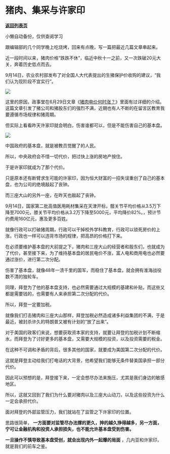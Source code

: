 # 猪肉、集采与许家印

[**返回列表页**](/gzh/政事堂2019)

小懒自动备份，仅供查阅学习

跟编辑部的几个同学晚上吃烧烤，回来有点晚，写一篇把最近几篇文章串起来。

  

近一段时间以来，猪肉价格“跌跌不休”，临近中秋十一之前，又一次跌破20元大关，奔着历史低点而去。

  

9月14日，农业农村部发布了对全国人大代表提出的生猪保护价收购的建议，“我们认为现阶段不宜实行”。

  

![](https://mmbiz.qpic.cn/mmbiz_png/rxhS23yu8cOsniaErpicIXnuHogYtTCCHficfvibDic9eVmJK1Fr2oYsvxEb2tCialqiaXDqibkKskQslYD1oDFaNXRYicg/640?wx_fmt=png)

  

这里的原因，政事堂在6月29日文章《[猪肉电价何时涨？](http://mp.weixin.qq.com/s?__biz=MzAwMzU1ODAwOQ==&mid=2650353052&idx=1&sn=9032734ba9e46b7aec24f548be1c45f1&chksm=8334d28ab4435b9c55db7686c57c873877a87ba9f5eb13e3ffa46e264bc0960b8e52b187af28&scene=21#wechat_redirect)》里面有过详细的介绍。这篇文章引发了猪公司和猪股东们的强烈不满，近期也有人不断的在留言区教育我要遵循市场规律和猪周期。

  

但实际上看看昨天许家印就会明白，伤害谁都可以，但是不能伤害自己的基本盘。

  

![](https://mmbiz.qpic.cn/mmbiz_jpg/rxhS23yu8cOsniaErpicIXnuHogYtTCCHfmpxa18yU1wX1FIWe9wNYllOVIKgYH8XoOV64VMscHDW1biaHypHT3icQ/640?wx_fmt=jpeg)

  

中国政府的基本盘，就是被教员觉醒了的人民。

  

所以，中央政府会不惜一切代价，把过快上涨的房地产按住。

  

于是许家印就成为了那个代价。

  

只是原本还有断臂求生可能的许家印，因为恒大财富的一招失误重创了自己的基本盘，也为公司的绝境敲起了丧钟。

  

而三座大山的另外一座，在昨天也敲起了丧钟。  

  

9月14日，国家第二批高值医用耗材集采在天津开标，髋关节平均价格从3.5万下降至7000元，膝关节平均价格从3.2万下降至5000元，平均降价82%。，预计节约费用160亿元，惠及更多百姓。

  

就像行政可以打破猪周期，行政可以干掉校外学科教育，行政可以锁死房价的上涨，行政也一样可以违背市场的规律，把高昂的价格打下来。

  

在必须要维护基本盘的大前提之下，猪肉和三座大山的经营者和股东们，也就成为了代价，甚至接下来，为了维持基本盘的居民电价不涨，富人电和商用电也必然要通过涨价，进行第二次分配。  

  

伤害了基本盘，就像48年一溃千里的国军，而稳住了基本盘，就会拥有淮海战役数不清的独轮车。

  

同理，拜登为了他的基本盘支持，也必然需要通过大规模的基建和补贴，而这些又都是需要钱的，也需要有人来承担第二次分配的代价。  

  

所以，拜登一定要加税。  

  

就像我们打击猪肉和三座大山那样，拜登加税必然造成诸多利益集团的不满，于是最近，被封杀许久的特朗普又被有计划的“放了出来”。

  

对于美国的政客们来说，想要获取资本家的支持，就要让拜登的加税计划不断缩水，而拜登为了讨好更多的基本盘，又需要大规模的投资，以及投资需要的税金。

  

在这种不可调和矛盾的背后，很多其他的国家，就要成为美国第二次分配的代价。

  

这就是拜登主动给我们打电话的大背景，他希望我们能够无条件替美国承担一部分代价。

  

因此可以预想的是，拜登接下来，一定会想尽办法来施压，尤其是我们身边的敏感地区。

  

所以，这就又回到了我们为什么要对猪肉以及三座大山动刀，以及这些投资为什么一定会承担代价。  

  

面对拜登的外部监管压力，我们就站在了监管之下许家印的位置。

  

思路很简单， **一方面要对监管尽办法撑的更久，抻的越久挣得越多，另一方面，宁可让金融机构和投资人承担损失，也不能允许基本盘受到伤害。**  

  

 **一旦操作不慎导致基本盘受创，就会出现内外一起爆的局面** ，几内亚和许家印，就是我们的前车之鉴。  

  

  

